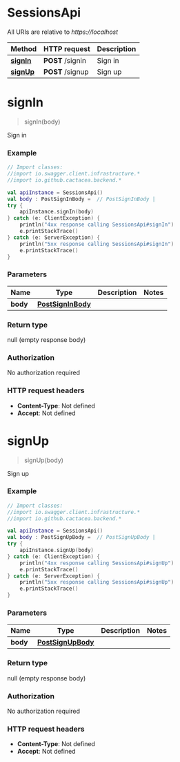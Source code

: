 # SessionsApi

All URIs are relative to *https://localhost*

Method | HTTP request | Description
------------- | ------------- | -------------
[**signIn**](SessionsApi.md#signIn) | **POST** /signin | Sign in
[**signUp**](SessionsApi.md#signUp) | **POST** /signup | Sign up


<a name="signIn"></a>
# **signIn**
> signIn(body)

Sign in

### Example
```kotlin
// Import classes:
//import io.swagger.client.infrastructure.*
//import io.github.cactacea.backend.*

val apiInstance = SessionsApi()
val body : PostSignInBody =  // PostSignInBody | 
try {
    apiInstance.signIn(body)
} catch (e: ClientException) {
    println("4xx response calling SessionsApi#signIn")
    e.printStackTrace()
} catch (e: ServerException) {
    println("5xx response calling SessionsApi#signIn")
    e.printStackTrace()
}
```

### Parameters

Name | Type | Description  | Notes
------------- | ------------- | ------------- | -------------
 **body** | [**PostSignInBody**](PostSignInBody.md)|  |

### Return type

null (empty response body)

### Authorization

No authorization required

### HTTP request headers

 - **Content-Type**: Not defined
 - **Accept**: Not defined

<a name="signUp"></a>
# **signUp**
> signUp(body)

Sign up

### Example
```kotlin
// Import classes:
//import io.swagger.client.infrastructure.*
//import io.github.cactacea.backend.*

val apiInstance = SessionsApi()
val body : PostSignUpBody =  // PostSignUpBody | 
try {
    apiInstance.signUp(body)
} catch (e: ClientException) {
    println("4xx response calling SessionsApi#signUp")
    e.printStackTrace()
} catch (e: ServerException) {
    println("5xx response calling SessionsApi#signUp")
    e.printStackTrace()
}
```

### Parameters

Name | Type | Description  | Notes
------------- | ------------- | ------------- | -------------
 **body** | [**PostSignUpBody**](PostSignUpBody.md)|  |

### Return type

null (empty response body)

### Authorization

No authorization required

### HTTP request headers

 - **Content-Type**: Not defined
 - **Accept**: Not defined

